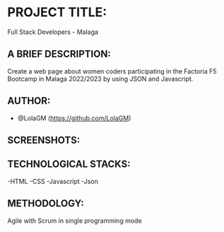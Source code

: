# PROJECT TITLE:

Full Stack Developers - Malaga

## A BRIEF DESCRIPTION:

Create a web page about women coders participating in the Factoria F5 Bootcamp in Malaga 2022/2023 by using JSON and Javascript.

## AUTHOR:

- @LolaGM (https://github.com/LolaGM)

## SCREENSHOTS:


## TECHNOLOGICAL STACKS: 

-HTML
-CSS
-Javascript
-Json

## METHODOLOGY:

Agile with Scrum in single programming mode
